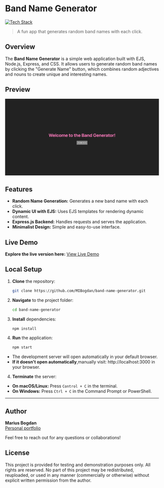 # Band Name Generator


[![Tech Stack](https://img.shields.io/badge/EJS%20%7C%20CSS%20%7C%20JavaScript%20%7C%20Node.js-black?style=flat-square)](#)



> A fun app that generates random band names with each click.

## Overview
The **Band Name Generator** is a simple web application built with EJS, Node.js, Express, and CSS. It allows users to generate random band names by clicking the "Generate Name" button, which combines random adjectives and nouns to create unique and interesting names.

## Preview

<p align="center">
  <img src="preview.png" alt="Project Preview" width="600">
</p>

## Features
- **Random Name Generation:** Generates a new band name with each click.
- **Dynamic UI with EJS:** Uses EJS templates for rendering dynamic content.
- **Express.js Backend:** Handles requests and serves the application.
- **Minimalist Design:** Simple and easy-to-use interface.



## Live Demo
**Explore the live version here:** [View Live Demo](https://marius-bogdan.com/projects/band-name-generator/)

## Local Setup
1. **Clone** the repository:
   ```bash
   git clone https://github.com/MIBogdan/band-name-generator.git
   ```
2. **Navigate** to the project folder:
   ```bash
   cd band-name-generator
   ```
3. **Install** dependencies:
   ```bash
   npm install
   ```

4. **Run** the application:
   ```bash
   npm start
   ```
- The development server will open automatically in your default browser.
- **If it doesn't open automatically**,manually visit: http://localhost:3000 in your browser.

4. **Terminate** the server:
- **On macOS/Linux:** Press `Control + C` in the terminal. 
- **On Windows:** Press `Ctrl + C` in the Command Prompt or PowerShell. 
---

## Author
**Marius Bogdan**  
[Personal portfolio](https://marius-bogdan.com/)

Feel free to reach out for any questions or collaborations!

## License

This project is provided for testing and demonstration purposes only. All rights are reserved. No part of this project may be redistributed, reuploaded, or used in any manner (commercially or otherwise) without explicit written permission from the author.
